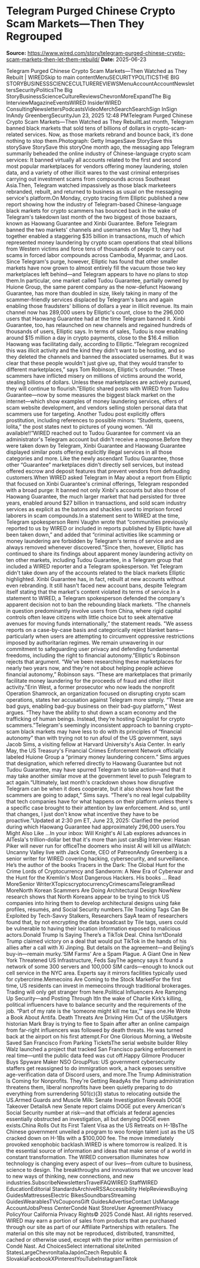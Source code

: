 # Telegram Purged Chinese Crypto Scam Markets—Then They Regrouped

**Source:** https://www.wired.com/story/telegram-purged-chinese-crypto-scam-markets-then-let-them-rebuild/
**Date:** 2025-06-23

Telegram Purged Chinese Crypto Scam Markets—Then Watched as They Rebuilt | WIREDSkip to main contentMenuSECURITYPOLITICSTHE BIG STORYBUSINESSSCIENCECULTUREREVIEWSMenuAccountAccountNewslettersSecurityPoliticsThe Big StoryBusinessScienceCultureReviewsChevronMoreExpandThe Big InterviewMagazineEventsWIRED InsiderWIRED ConsultingNewslettersPodcastsVideoMerchSearchSearchSign InSign InAndy GreenbergSecurityJun 23, 2025 12:48 PMTelegram Purged Chinese Crypto Scam Markets—Then Watched as They RebuiltLast month, Telegram banned black markets that sold tens of billions of dollars in crypto-scam-related services. Now, as those markets rebrand and bounce back, it’s done nothing to stop them.Photograph: Getty ImagesSave StorySave this storySave StorySave this storyOne month ago, the messaging app Telegram summarily beheaded the online industry of Chinese-language crypto scam services: It banned virtually all accounts related to the first and second most popular marketplaces for vendors offering money laundering, stolen data, and a variety of other illicit wares to the vast criminal enterprises carrying out investment scams from compounds across Southeast Asia.Then, Telegram watched impassively as those black marketeers rebranded, rebuilt, and returned to business as usual on the messaging service's platform.On Monday, crypto tracing firm Elliptic published a new report showing how the industry of Telegram-based Chinese-language black markets for crypto scammers has bounced back in the wake of Telegram's takedown last month of the two biggest of those bazaars, known as Haowang Guarantee and Xinbi Guarantee. Before Telegram banned the two markets' channels and usernames on May 13, they had together enabled a staggering $35 billion in transactions, much of which represented money laundering by crypto scam operations that steal billions from Western victims and force tens of thousands of people to carry out scams in forced labor compounds across Cambodia, Myanmar, and Laos. Since Telegram's purge, however, Elliptic has found that other smaller markets have now grown to almost entirely fill the vacuum those two key marketplaces left behind—and Telegram appears to have no plans to stop them.In particular, one market called Tudou Guarantee, partially owned by Huione Group, the same parent company as the now-defunct Haowang Guarantee, has more than doubled in size, likely taking in many of the scammer-friendly services displaced by Telegram's bans and again enabling those fraudsters' billions of dollars a year in illicit revenue. Its main channel now has 289,000 users by Elliptic's count, close to the 296,000 users that Haowang Guarantee had at the time Telegram banned it. Xinbi Guarantee, too, has relaunched on new channels and regained hundreds of thousands of users, Elliptic says. In terms of sales, Tudou is now enabling around $15 million a day in crypto payments, close to the $16.4 million Haowang was facilitating daily, according to Elliptic.“Telegram recognized this was illicit activity and the kind they didn't want to be hosting, and so they deleted the channels and banned the associated usernames. But it was clear that these people wouldn't just give up, that they would transfer to different marketplaces,” says Tom Robinson, Elliptic's cofounder. “These scammers have inflicted misery on millions of victims around the world, stealing billions of dollars. Unless these marketplaces are actively pursued, they will continue to flourish.”Elliptic shared posts with WIRED from Tudou Guarantee—now by some measures the biggest black market on the internet—which show examples of money laundering services, offers of scam website development, and vendors selling stolen personal data that scammers use for targeting. Another Tudou post explicitly offers prostitution, including references to possible minors: “Students, queens, lolita,” the post states next to pictures of young women. “All available!!”WIRED reached out to Tudou Guarantee for comment via an administrator's Telegram account but didn't receive a response.Before they were taken down by Telegram, Xinbi Guarantee and Haowang Guarantee displayed similar posts offering explicitly illegal services in all those categories and more. Like the newly ascendant Tudou Guarantee, those other “Guarantee” marketplaces didn't directly sell services, but instead offered escrow and deposit features that prevent vendors from defrauding customers.When WIRED asked Telegram in May about a report from Elliptic that focused on Xinbi Guarantee's criminal offerings, Telegram responded with a broad purge: It banned not only Xinbi's accounts but also those of Haowang Guarantee, the much larger market that had persisted for three years, enabled around $27 billion in transactions, and sold scam industry services as explicit as the batons and shackles used to imprison forced laborers in scam compounds.In a statement sent to WIRED at the time, Telegram spokesperson Remi Vaughn wrote that “communities previously reported to us by WIRED or included in reports published by Elliptic have all been taken down,” and added that “criminal activities like scamming or money laundering are forbidden by Telegram's terms of service and are always removed whenever discovered.”Since then, however, Elliptic has continued to share its findings about apparent money laundering activity on ten other markets, including Tudou Guarantee, in a Telegram group that included a WIRED reporter and a Telegram spokesperson. Yet Telegram didn't take down any of the accounts related to the black markets Elliptic highlighted. Xinbi Guarantee has, in fact, rebuilt at new accounts without even rebranding. It still hasn't faced new account bans, despite Telegram itself stating that the market's content violated its terms of service.In a statement to WIRED, a Telegram spokesperson defended the company's apparent decision not to ban the rebounding black markets. “The channels in question predominantly involve users from China, where rigid capital controls often leave citizens with little choice but to seek alternative avenues for moving funds internationally,” the statement reads. "We assess reports on a case-by-case basis and categorically reject blanket bans—particularly when users are attempting to circumvent oppressive restrictions imposed by authoritarian regimes. We remain unwavering in our commitment to safeguarding user privacy and defending fundamental freedoms, including the right to financial autonomy.”Elliptic's Robinson rejects that argument. “We've been researching these marketplaces for nearly two years now, and they're not about helping people achieve financial autonomy,” Robinson says. “These are marketplaces that primarily facilitate money laundering for the proceeds of fraud and other illicit activity."Erin West, a former prosecutor who now leads the nonprofit Operation Shamrock, an organization focused on disrupting crypto scam operations, states her accusation against Telegram more simply. “These are bad guys, enabling bad-guy business on their bad-guy platform,” West argues. “They have the ability to shut down a scam economy and the trafficking of human beings. Instead, they’re hosting Craigslist for crypto scammers.”Telegram's seemingly inconsistent approach to banning crypto-scam black markets may have less to do with its principles of “financial autonomy” than with trying not to run afoul of the US government, says Jacob Sims, a visiting fellow at Harvard University's Asia Center. In early May, the US Treasury's Financial Crimes Enforcement Network officially labeled Huione Group a “primary money laundering concern.” Sims argues that designation, which referred directly to Haowang Guarantee but not Tudou Guarantee, may have spurred Telegram to take action—and that it may take another similar move at the government level to push Telegram to act again.“Ultimately, last month's crackdown shows how disruptive Telegram can be when it does cooperate, but it also shows how fast the scammers are going to adapt,” Sims says. “There's no real legal culpability that tech companies have for what happens on their platform unless there's a specific case brought to their attention by law enforcement. And so, until that changes, I just don't know what incentive they have to be proactive.”Updated at 2:30 pm ET, June 23, 2025: Clarified the period during which Haowang Guarantee had approximately 296,000 users.You Might Also Like …In your inbox: Will Knight's AI Lab explores advances in AITesla's trillion-dollar bet that it's more than just carsBig Interview: Hasan Piker will never run for officeThe doomers who insist AI will kill us allWatch: Uncanny Valley live with Jack Conte, CEO of PatreonAndy Greenberg is a senior writer for WIRED covering hacking, cybersecurity, and surveillance. He’s the author of the books Tracers in the Dark: The Global Hunt for the Crime Lords of Cryptocurrency and Sandworm: A New Era of Cyberwar and the Hunt for the Kremlin's Most Dangerous Hackers. His books ... Read MoreSenior WriterXTopicscryptocurrencyCrimescamsTelegramRead MoreNorth Korean Scammers Are Doing Architectural Design NowNew research shows that North Koreans appear to be trying to trick US companies into hiring them to develop architectural designs using fake profiles, résumés, and Social Security numbers.Tile Tracking Tags Can Be Exploited by Tech-Savvy Stalkers, Researchers SayA team of researchers found that, by not encrypting the data broadcast by Tile tags, users could be vulnerable to having their location information exposed to malicious actors.Donald Trump Is Saying There’s a TikTok Deal. China Isn’tDonald Trump claimed victory on a deal that would put TikTok in the hands of his allies after a call with Xi Jinping. But details on the agreement—and Beijing’s buy-in—remain murky.‘SIM Farms’ Are a Spam Plague. A Giant One in New York Threatened US Infrastructure, Feds SayThe agency says it found a network of some 300 servers and 100,000 SIM cards—enough to knock out cell service in the NYC area. Experts say it mirrors facilities typically used for cybercrime.Memecoins Are Coming to the Stock MarketFor the first time, US residents can invest in memecoins through traditional brokerages. Trading will only get stranger from here.Political Influencers Are Ramping Up Security—and Posting Through ItIn the wake of Charlie Kirk’s killing, political influencers have to balance security and the requirements of the job. “Part of my rate is the ‘someone might kill me tax,’” says one.He Wrote a Book About Antifa. Death Threats Are Driving Him Out of the USRutgers historian Mark Bray is trying to flee to Spain after after an online campaign from far-right influencers was followed by death threats. He was turned back at the airport on his first attempt.For One Glorious Morning, a Website Saved San Francisco From Parking TicketsThe serial website builder Riley Walz launched a project that tracked San Francisco parking enforcement in real time—until the public data feed was cut off.Happy Gilmore Producer Buys Spyware Maker NSO GroupPlus: US government cybersecurity staffers get reassigned to do immigration work, a hack exposes sensitive age-verification data of Discord users, and more.The Trump Administration Is Coming for Nonprofits. They're Getting ReadyAs the Trump administration threatens them, liberal nonprofits have been quietly preparing to do everything from surrendering 501(c)(3) status to relocating outside the US.Armed Guards and Muscle Milk: Senate Investigation Reveals DOGE Takeover DetailsA new Senate report claims DOGE put every American's Social Security number at risk—and that officials at federal agencies essentially obstructed an investigation, all but denying DOGE even exists.China Rolls Out Its First Talent Visa as the US Retreats on H-1BsThe Chinese government unveiled a program to woo foreign talent just as the US cracked down on H-1Bs with a $100,000 fee. The move immediately provoked xenophobic backlash.WIRED is where tomorrow is realized. It is the essential source of information and ideas that make sense of a world in constant transformation. The WIRED conversation illuminates how technology is changing every aspect of our lives—from culture to business, science to design. The breakthroughs and innovations that we uncover lead to new ways of thinking, new connections, and new industries.SubscribeNewslettersTravelFAQWIRED StaffWIRED EducationEditorial StandardsArchiveRSSAccessibility HelpReviewsBuying GuidesMattressesElectric BikesSoundbarsStreaming GuidesWearablesTVsCouponsGift GuidesAdvertiseContact UsManage AccountJobsPress CenterCondé Nast StoreUser AgreementPrivacy PolicyYour California Privacy Rights© 2025 Condé Nast. All rights reserved. WIRED may earn a portion of sales from products that are purchased through our site as part of our Affiliate Partnerships with retailers. The material on this site may not be reproduced, distributed, transmitted, cached or otherwise used, except with the prior written permission of Condé Nast. Ad ChoicesSelect international siteUnited StatesLargeChevronItaliaJapónCzech Republic & SlovakiaFacebookXPinterestYouTubeInstagramTiktok